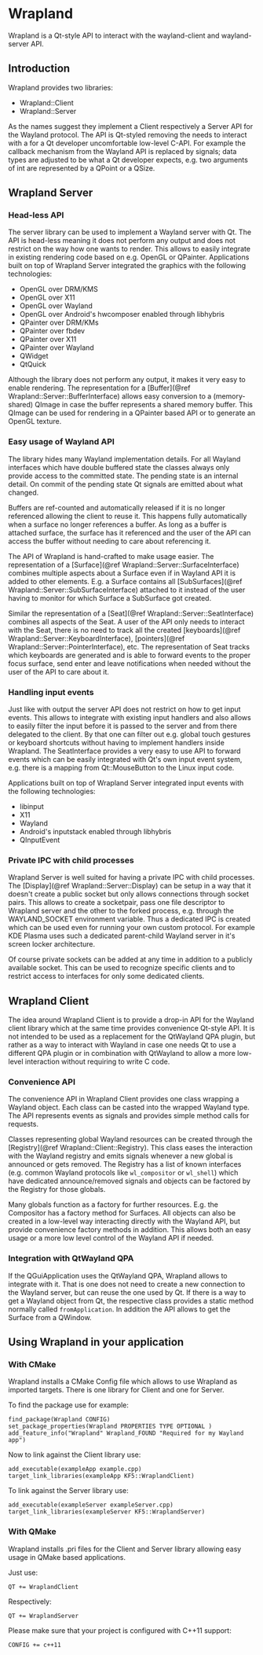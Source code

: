 # Wrapland

Wrapland is a Qt-style API to interact with the wayland-client and wayland-server API.

## Introduction

Wrapland provides two libraries:

- Wrapland::Client
- Wrapland::Server

As the names suggest they implement a Client respectively a Server API for the Wayland
protocol. The API is Qt-styled removing the needs to interact with a for a Qt developer
uncomfortable low-level C-API. For example the callback mechanism from the Wayland API
is replaced by signals; data types are adjusted to be what a Qt developer expects, e.g.
two arguments of int are represented by a QPoint or a QSize.

## Wrapland Server

### Head-less API

The server library can be used to implement a Wayland server with Qt. The API is head-less
meaning it does not perform any output and does not restrict on the way how one wants to
render. This allows to easily integrate in existing rendering code based on e.g. OpenGL or
QPainter. Applications built on top of Wrapland Server integrated the graphics with the
following technologies:

- OpenGL over DRM/KMS
- OpenGL over X11
- OpenGL over Wayland
- OpenGL over Android's hwcomposer enabled through libhybris
- QPainter over DRM/KMs
- QPainter over fbdev
- QPainter over X11
- QPainter over Wayland
- QWidget
- QtQuick

Although the library does not perform any output, it makes it very easy to enable rendering.
The representation for a [Buffer](@ref Wrapland::Server::BufferInterface) allows easy conversion
to a (memory-shared) QImage in case the buffer represents a shared memory buffer. This QImage
can be used for rendering in a QPainter based API or to generate an OpenGL texture.

### Easy usage of Wayland API

The library hides many Wayland implementation details. For all Wayland interfaces which have
double buffered state the classes always only provide access to the committed state. The pending
state is an internal detail. On commit of the pending state Qt signals are emitted about what
changed.

Buffers are ref-counted and automatically released if it is no longer referenced allowing the
client to reuse it. This happens fully automatically when a surface no longer references a buffer.
As long as a buffer is attached surface, the surface has it referenced and the user of the API can
access the buffer without needing to care about referencing it.

The API of Wrapland is hand-crafted to make usage easier. The representation of a
[Surface](@ref Wrapland::Server::SurfaceInterface) combines multiple aspects about a Surface even
if in Wayland API it is added to other elements. E.g. a Surface contains all
[SubSurfaces](@ref Wrapland::Server::SubSurfaceInterface) attached to it instead of the user
having to monitor for which Surface a SubSurface got created.

Similar the representation of a [Seat](@ref Wrapland::Server::SeatInterface) combines all aspects of
the Seat. A user of the API only needs to interact with the Seat, there is no need to track all the
created [keyboards](@ref Wrapland::Server::KeyboardInterface), [pointers](@ref Wrapland::Server::PointerInterface), etc. The
representation of Seat tracks which keyboards are generated and is able to forward events to the
proper focus surface, send enter and leave notifications when needed without the user of the API
to care about it.

### Handling input events

Just like with output the server API does not restrict on how to get input events. This allows to
integrate with existing input handlers and also allows to easily filter the input before it is passed
to the server and from there delegated to the client. By that one can filter out e.g. global touch
gestures or keyboard shortcuts without having to implement handlers inside Wrapland. The SeatInterface
provides a very easy to use API to forward events which can be easily integrated with Qt's own
input event system, e.g. there is a mapping from Qt::MouseButton to the Linux input code.

Applications built on top of Wrapland Server integrated input events with the following technologies:

- libinput
- X11
- Wayland
- Android's inputstack enabled through libhybris
- QInputEvent

### Private IPC with child processes

Wrapland Server is well suited for having a private IPC with child processes. The [Display](@ref Wrapland::Server::Display) can be
setup in a way that it doesn't create a public socket but only allows connections through socket
pairs. This allows to create a socketpair, pass one file descriptor to Wrapland server and the other
to the forked process, e.g. through the WAYLAND_SOCKET environment variable. Thus a dedicated IPC
is created which can be used even for running your own custom protocol. For example KDE Plasma uses
such a dedicated parent-child Wayland server in it's screen locker architecture.

Of course private sockets can be added at any time in addition to a publicly available socket. This
can be used to recognize specific clients and to restrict access to interfaces for only some dedicated
clients.

## Wrapland Client

The idea around Wrapland Client is to provide a drop-in API for the Wayland client library which at
the same time provides convenience Qt-style API. It is not intended to be used as a replacement for
the QtWayland QPA plugin, but rather as a way to interact with Wayland in case one needs Qt to use
a different QPA plugin or in combination with QtWayland to allow a more low-level interaction without
requiring to write C code.

### Convenience API

The convenience API in Wrapland Client provides one class wrapping a Wayland object. Each class can
be casted into the wrapped Wayland type. The API represents events as signals and provides simple
method calls for requests.

Classes representing global Wayland resources can be created through the [Registry](@ref Wrapland::Client::Registry). This class eases
the interaction with the Wayland registry and emits signals whenever a new global is announced or gets
removed. The Registry has a list of known interfaces (e.g. common Wayland protocols like `wl_compositor`
or `wl_shell`) which have dedicated announce/removed signals and objects can be factored by the Registry
for those globals.

Many globals function as a factory for further resources. E.g. the Compositor has a factory method for
Surfaces. All objects can also be created in a low-level way interacting directly with the Wayland API,
but provide convenience factory methods in addition. This allows both an easy usage or a more low level
control of the Wayland API if needed.

### Integration with QtWayland QPA

If the QGuiApplication uses the QtWayland QPA, Wrapland allows to integrate with it. That is one does
not need to create a new connection to the Wayland server, but can reuse the one used by Qt. If there
is a way to get a Wayland object from Qt, the respective class provides a static method normally called
`fromApplication`. In addition the API allows to get the Surface from a QWindow.

## Using Wrapland in your application

### With CMake

Wrapland installs a CMake Config file which allows to use Wrapland as imported targets. There is
one library for Client and one for Server.

To find the package use for example:

    find_package(Wrapland CONFIG)
    set_package_properties(Wrapland PROPERTIES TYPE OPTIONAL )
    add_feature_info("Wrapland" Wrapland_FOUND "Required for my Wayland app")

Now to link against the Client library use:

    add_executable(exampleApp example.cpp)
    target_link_libraries(exampleApp KF5::WraplandClient)

To link against the Server library use:

    add_executable(exampleServer exampleServer.cpp)
    target_link_libraries(exampleServer KF5::WraplandServer)

### With QMake

Wrapland installs .pri files for the Client and Server library allowing easy usage in QMake based
applications.

Just use:

    QT += WraplandClient

Respectively:

    QT += WraplandServer

Please make sure that your project is configured with C++11 support:

    CONFIG += c++11
